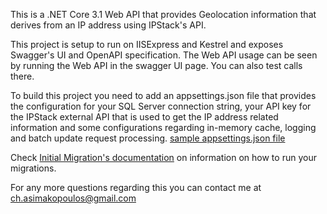 This is a .NET Core 3.1 Web API that provides Geolocation information that derives from an IP address using IPStack's API.

This project is setup to run on IISExpress and Kestrel and exposes Swagger's UI and OpenAPI specification. The Web API usage can be seen by running the Web API in the swagger UI page. You can also test calls there. 

To build this project you need to add an appsettings.json file that provides the configuration for your SQL Server connection string, your API key for the IPStack external API that is used to get the IP address related information and some configurations regarding in-memory cache, logging and batch update request processing. [sample appsettings.json file](https://github.com/ch-asimakopoulos/NovibetIPStackAPI/blob/main/src/NovibetIPStackAPI.WebApi/sampleSettings.json) 

Check [Initial Migration's documentation](https://github.com/ch-asimakopoulos/NovibetIPStackAPI/blob/main/initialMigration.md) on information on how to run your migrations.

For any more questions regarding this you can contact me at ch.asimakopoulos@gmail.com

